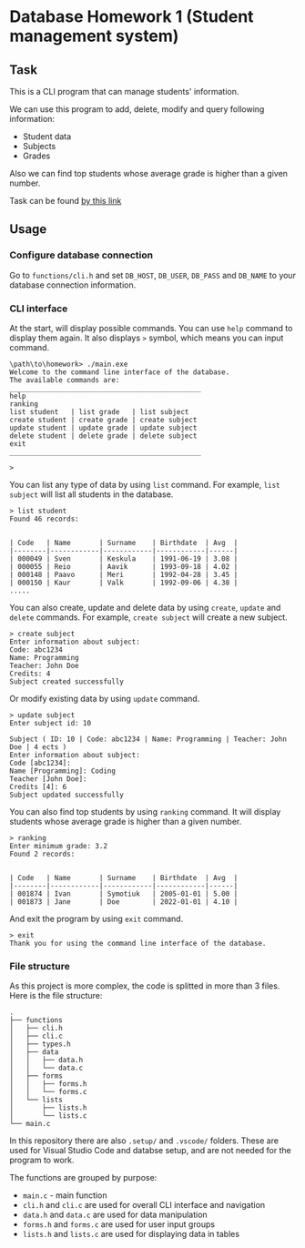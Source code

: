 # Database Homework 1 (Student management system)
## Task

This is a CLI program that can manage students' information.

We can use this program to add, delete, modify and query following information:
- Student data
- Subjects
- Grades

Also we can find top students whose average grade is higher than a given number.

Task can be found [by this link](https://ati.ttu.ee/wiki/e/index.php/IAG0582_-_Programming_II#3._Homework)

## Usage
### Configure database connection
Go to `functions/cli.h` and set `DB_HOST`, `DB_USER`, `DB_PASS` and `DB_NAME` to your database connection information.

### CLI interface
At the start, will display possible commands. You can use `help` command to display them again. It also displays `>` symbol, which means you can input command.

```
\path\to\homework> ./main.exe
Welcome to the command line interface of the database.
The available commands are:
_______________________________________________
help
ranking
list student   | list grade   | list subject
create student | create grade | create subject
update student | update grade | update subject
delete student | delete grade | delete subject
exit
_______________________________________________

>
```
You can list any type of data by using `list` command. For example, `list subject` will list all students in the database.

```
> list student
Found 46 records:


| Code   | Name       | Surname    | Birthdate  | Avg  |
|--------|------------|------------|------------|------|
| 000049 | Sven       | Keskula    | 1991-06-19 | 3.08 |
| 000055 | Reio       | Aavik      | 1993-09-18 | 4.02 |
| 000148 | Paavo      | Meri       | 1992-04-28 | 3.45 |
| 000150 | Kaur       | Valk       | 1992-09-06 | 4.38 |
.....
```
You can also create, update and delete data by using `create`, `update` and `delete` commands. For example, `create subject` will create a new subject.

```
> create subject
Enter information about subject:
Code: abc1234
Name: Programming
Teacher: John Doe
Credits: 4
Subject created successfully
```
Or modify existing data by using `update` command.

```
> update subject
Enter subject id: 10

Subject ( ID: 10 | Code: abc1234 | Name: Programming | Teacher: John Doe | 4 ects )
Enter information about subject:
Code [abc1234]:
Name [Programming]: Coding
Teacher [John Doe]:         
Credits [4]: 6
Subject updated successfully
```

You can also find top students by using `ranking` command. It will display students whose average grade is higher than a given number.

```
> ranking
Enter minimum grade: 3.2
Found 2 records:


| Code   | Name       | Surname    | Birthdate  | Avg  |
|--------|------------|------------|------------|------|
| 001874 | Ivan       | Symotiuk   | 2005-01-01 | 5.00 |
| 001873 | Jane       | Doe        | 2022-01-01 | 4.10 |

``` 
And exit the program by using `exit` command.

```
> exit
Thank you for using the command line interface of the database.
```

### File structure
As this project is more complex, the code is splitted in more than 3 files. Here is the file structure:

```
.
├── functions
│   ├── cli.h
│   ├── cli.c
│   ├── types.h
│   ├── data
│   │   ├── data.h
│   │   └── data.c
│   ├── forms
│   │   ├── forms.h
│   │   └── forms.c
│   └── lists
│       ├── lists.h
│       └── lists.c
└── main.c
```

In this repository there are also `.setup/` and `.vscode/` folders. These are used for Visual Studio Code and databse setup, and are not needed for the program to work.

The functions are grouped by purpose:
- `main.c` - main function
- `cli.h` and `cli.c` are used for overall CLI interface and navigation
- `data.h` and `data.c` are used for data manipulation
- `forms.h` and `forms.c` are used for user input groups
- `lists.h` and `lists.c` are used for displaying data in tables

